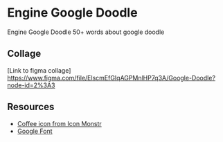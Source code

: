 # Engine Google Doodle
Engine Google Doodle
50+ words about google doodle

##  Collage
[Link to figma collage] https://www.figma.com/file/ElscmEfGIqAGPMnlHP7q3A/Google-Doodle?node-id=2%3A3

## Resources
* [Coffee icon from Icon Monstr](https://iconmonstr.com/weather-91-svg/)
* [Google Font]()
